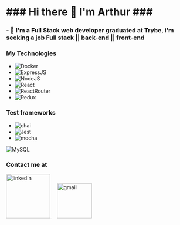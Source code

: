 <h1>### Hi there 👋 I'm Arthur ###</h1>

<h3>- 🔭 I'm a Full Stack web developer graduated at Trybe, i'm seeking a job Full stack || back-end || front-end </h3>



<h3>My Technologies</h3>

<ul>
  <li><img src="https://img.shields.io/badge/Docker-2CA5E0?style=for-the-badge&logo=docker&logoColor=white" alt="Docker"></li>
  <li><img src="https://img.shields.io/badge/Express.js-000000?style=for-the-badge&logo=express&logoColor=white" alt="ExpressJS"></li>
  <li><img src="https://img.shields.io/badge/Node.js-339933?style=for-the-badge&logo=nodedotjs&logoColor=white" alt="NodeJS"></li>
  <li><img src="https://img.shields.io/badge/React-20232A?style=for-the-badge&logo=react&logoColor=61DAFB" alt="React"></li>
  <li><img src="https://img.shields.io/badge/React_Router-CA4245?style=for-the-badge&logo=react-router&logoColor=white" alt="ReactRouter"></li>
  <li><img src="https://img.shields.io/badge/Redux-593D88?style=for-the-badge&logo=redux&logoColor=white" alt="Redux"></li>
</ul>

<h3>Test frameworks</h3>

<ul>
  <li><img src="https://img.shields.io/badge/chai-A30701?style=for-the-badge&logo=chai&logoColor=white" alt="chai"></li>
  <li><img src="https://img.shields.io/badge/Jest-C21325?style=for-the-badge&logo=jest&logoColor=white" alt="Jest"></li>
  <li><img src="https://img.shields.io/badge/Mocha-8D6748?style=for-the-badge&logo=Mocha&logoColor=white" alt="mocha"></li>
</ul>

<img src="https://img.shields.io/badge/MySQL-005C84?style=for-the-badge&logo=mysql&logoColor=white" alt="MySQL">

<h3>Contact me at</h3>

<a style="margin-right: 15px;" href="https://www.linkedin.com/in/arthur-oldenburg/" target="_blank">
  <img width="120px" alt="linkedIn" src="https://img.shields.io/badge/LinkedIn-0077B5?style=for-the-badge&logo=linkedin&logoColor=white" />
</a>

<a style="margin-right: 15px;" href="mailto:oldenburgarthurmurilo@gmail.com" target="_blank">
  <img width="95px" alt="gmail" src="https://img.shields.io/badge/Gmail-D14836?style=for-the-badge&logo=gmail&logoColor=white" />
</a>
